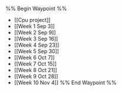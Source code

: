 %% Begin Waypoint %%
- [[Cpu project]]
- [[Week 1 Sep 3]]
- [[Week 2 Sep 9]]
- [[Week 3 Sep 16]]
- [[Week 4 Sep 23]]
- [[Week 5 Sep 30]]
- [[Week 6 Oct 7]]
- [[Week 7 Oct 15]]
- [[Week 8 Oct 21]]
- [[Week 9 Oct 28]]
- [[Week 10 Nov 4]]
%% End Waypoint %%

